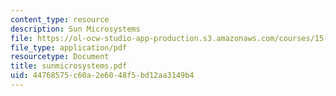 ```yaml
---
content_type: resource
description: Sun Microsystems
file: https://ol-ocw-studio-app-production.s3.amazonaws.com/courses/15-394-designing-and-leading-the-entrepreneurial-organization-spring-2003/44768575c60a2e6048f5bd12aa3149b4_sunmicrosystems.pdf
file_type: application/pdf
resourcetype: Document
title: sunmicrosystems.pdf
uid: 44768575-c60a-2e60-48f5-bd12aa3149b4
---
```

